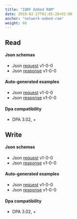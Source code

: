 ```yaml
---
title: "IQRF Embed RAM"
date: 2018-02-27T01:05:20+01:00
anchor: "network-embed-ram"
weight: 66
---
```

## Read
#### Json schemas

- Json [request](https://apidocs.iqrfsdk.org/iqrf-gateway-daemon/json/#iqrf/iqrfEmbedRam_Read-request-1-0-0.json) v1-0-0
- Json [response](https://apidocs.iqrfsdk.org/iqrf-gateway-daemon/json/#iqrf/iqrfEmbedRam_Read-response-1-0-0.json) v1-0-0

#### Auto-generated examples

- Json [request](https://apidocs.iqrfsdk.org/iqrf-gateway-daemon/json/iqrf/agen-examples/iqrfEmbedRam_Read-request-1-0-0-example.json) v1-0-0
- Json [response](https://apidocs.iqrfsdk.org/iqrf-gateway-daemon/json/iqrf/agen-examples/iqrfEmbedRam_Read-response-1-0-0-example.json) v1-0-0

#### Dpa compatibility

- DPA 3.02, +

## Write
#### Json schemas

- Json [request](https://apidocs.iqrfsdk.org/iqrf-gateway-daemon/json/#iqrf/iqrfEmbedRam_Write-request-1-0-0.json) v1-0-0
- Json [response](https://apidocs.iqrfsdk.org/iqrf-gateway-daemon/json/#iqrf/iqrfEmbedRam_Write-response-1-0-0.json) v1-0-0

#### Auto-generated examples

- Json [request](https://apidocs.iqrfsdk.org/iqrf-gateway-daemon/json/iqrf/agen-examples/iqrfEmbedRam_Write-request-1-0-0-example.json) v1-0-0
- Json [response](https://apidocs.iqrfsdk.org/iqrf-gateway-daemon/json/iqrf/agen-examples/iqrfEmbedRam_Write-response-1-0-0-example.json) v1-0-0

#### Dpa compatibility

- DPA 3.02, +
